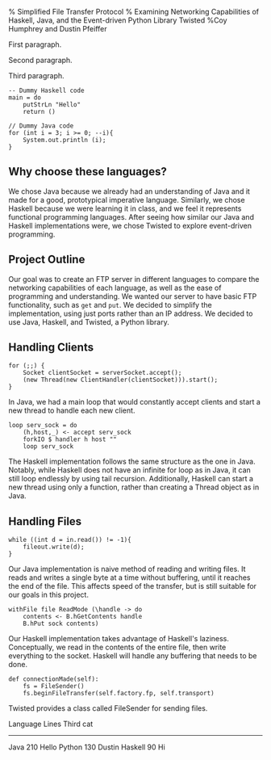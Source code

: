 % Simplified File Transfer Protocol
% Examining Networking Capabilities of Haskell, Java, and the Event-driven Python Library Twisted
%Coy Humphrey and Dustin Pfeiffer

First paragraph.

Second paragraph.

Third paragraph.

~~~~~~~~~~~~~~~~~ {.haskell}
-- Dummy Haskell code
main = do
    putStrLn "Hello"
    return ()
~~~~~~~~~~~~~~~~~

~~~~~~~~~~~~~~~~~ {.java}
// Dummy Java code
for (int i = 3; i >= 0; --i){
    System.out.println (i);
}
~~~~~~~~~~~~~~~~~

Why choose these languages?
---

We chose Java because we already had an understanding of Java and it made for a good, prototypical imperative language.
Similarly, we chose Haskell because we were learning it in class, and we feel it represents functional programming languages.
After seeing how similar our Java and Haskell implementations were, we chose Twisted to explore event-driven
programming.

Project Outline
---

Our goal was to create an FTP server in different languages to compare the networking capabilities of each language, as well as
the ease of programming and understanding. We wanted our server to have basic FTP functionality, such as `get` and `put`. We decided
to simplify the implementation, using just ports rather than an IP address. We decided to use Java, Haskell, and Twisted, a Python library.


Handling Clients
---

~~~ {.java}
for (;;) {
    Socket clientSocket = serverSocket.accept();
    (new Thread(new ClientHandler(clientSocket))).start();
}
~~~

In Java, we had a main loop that would constantly accept clients and start a new thread to
handle each new client.

~~~ {.haskell}
loop serv_sock = do 
    (h,host,_) <- accept serv_sock
    forkIO $ handler h host ""
    loop serv_sock
~~~

The Haskell implementation follows the same structure as the one in Java. Notably, while 
Haskell does not have an infinite for loop as in Java, it can still loop endlessly by using
tail recursion. Additionally, Haskell can start a new thread using only a function, rather than creating a Thread object as in Java.


Handling Files
---

~~~ {.java}
while ((int d = in.read()) != -1){
    fileout.write(d);
}
~~~

Our Java implementation is naive method of reading and writing files. It reads and writes
a single byte at a time without buffering, until it reaches the end of the file. This affects
speed of the transfer, but is still suitable for our goals in this project.

~~~ {.haskell}
withFile file ReadMode (\handle -> do
    contents <- B.hGetContents handle
    B.hPut sock contents)
~~~

Our Haskell implementation takes advantage of Haskell's laziness. Conceptually, we read in the
contents of the entire file, then write everything to the socket. Haskell will handle any
buffering that needs to be done.

~~~ {.python}
def connectionMade(self):
    fs = FileSender()
    fs.beginFileTransfer(self.factory.fp, self.transport)
~~~

Twisted provides a class called FileSender for sending files.


Language   Lines  Third cat
--------   -----  ---------
Java       210     Hello
Python     130     Dustin
Haskell    90      Hi